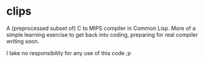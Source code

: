 # clips

A (preprocessed subset of) C to MIPS compiler in Common Lisp. More of a simple learning exercise to get back into coding, preparing for real compiler writing soon.

I take no responsibility for any use of this code ;p
